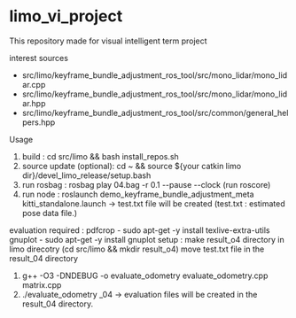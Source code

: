 # limo_vi_project
This repository made for visual intelligent term project


interest sources
 - src/limo/keyframe_bundle_adjustment_ros_tool/src/mono_lidar/mono_lidar.cpp
 - src/limo/keyframe_bundle_adjustment_ros_tool/src/mono_lidar/mono_lidar.hpp
 - src/limo/keyframe_bundle_adjustment_ros_tool/src/common/general_helpers.hpp
 
 Usage
  1. build : cd src/limo && bash install_repos.sh
  2. source update (optional): cd ~ && source ${your catkin limo dir}/devel_limo_release/setup.bash
  3. run rosbag : rosbag play 04.bag -r 0.1 --pause --clock (run roscore)
  4. run node : roslaunch demo_keyframe_bundle_adjustment_meta kitti_standalone.launch
    -> test.txt file will be created (test.txt : estimated pose data file.)
    
 evaluation
  required : pdfcrop  - sudo apt-get -y install texlive-extra-utils
             gnuplot  - sudo apt-get -y install gnuplot
  setup : make result_o4 directory in limo direcotry (cd src/limo && mkdir result_o4)
          move test.txt file in the result_04 directory
   
  1. g++ -O3 -DNDEBUG -o evaluate_odometry evaluate_odometry.cpp matrix.cpp
  2. ./evaluate_odometry _04
     -> evaluation files will be created in the result_04 directory.
